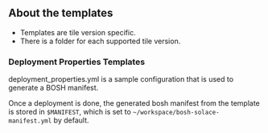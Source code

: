 ## About the templates

- Templates are tile version specific. 
- There is a folder for each supported tile version.

### Deployment Properties Templates

deployment_properties.yml is a sample configuration that is used to generate a BOSH manifest.

Once a deployment is done, the generated bosh manifest from the template is stored in `$MANIFEST`, which is set to `~/workspace/bosh-solace-manifest.yml` by default.

